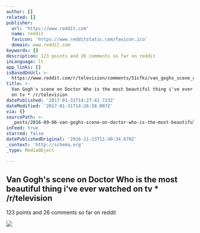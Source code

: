 ```yaml
---
author: []
related: []
publisher:
  url: 'https://www.reddit.com'
  name: reddit
  favicon: 'https://www.redditstatic.com/favicon.ico'
  domain: www.reddit.com
keywords: []
description: 123 points and 26 comments so far on reddit
inLanguage: lt
app_links: []
isBasedOnUrl: >-
  https://www.reddit.com/r/television/comments/51cfkz/van_goghs_scene_on_doctor_who_is_the_most/
title: >-
  Van Gogh's scene on Doctor Who is the most beautiful thing i've ever watched
  on tv * /r/television
datePublished: '2017-01-31T14:27:42.723Z'
dateModified: '2017-01-31T14:26:38.007Z'
via: {}
sourcePath: >-
  _posts/2016-09-06-van-goghs-scene-on-doctor-who-is-the-most-beautiful-thing-i.md
inFeed: true
starred: false
datePublishedOriginal: '2016-11-23T11:40:34.678Z'
_context: 'http://schema.org'
_type: MediaObject

---
```

<article style=""><h1>Van Gogh's scene on Doctor Who is the most beautiful thing i've ever watched on tv * /r/television</h1><p>123 points and 26 comments so far on reddit</p><img src="https://i.ytimg.com/vi/ubTJI_UphPk/hqdefault.jpg" /></article>